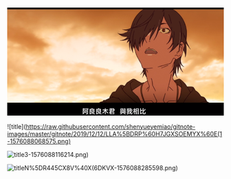 ![title](https://raw.githubusercontent.com/shenyueyemiao/gitnote-images/master/gitnote/2019/12/12/0%60%7D%60H%24K1%5BVUAHMDNXS%25J04U-1576088061647.png)

![title](https://raw.githubusercontent.com/shenyueyemiao/gitnote-images/master/gitnote/2019/12/12/LLA%5BDRP%60H7JGXSOEMYX%60E(1-1576088068575.png)

![title](https://raw.githubusercontent.com/shenyueyemiao/gitnote-images/master/gitnote/2019/12/12/%7EE%5B%609%7D5%40E3_6D9U%40YDX4V)3-1576088116214.png)

![title](https://raw.githubusercontent.com/shenyueyemiao/gitnote-images/master/gitnote/2019/12/12/S%5BEN)N%5DR445CX8V%40X(6DKVX-1576088285598.png)